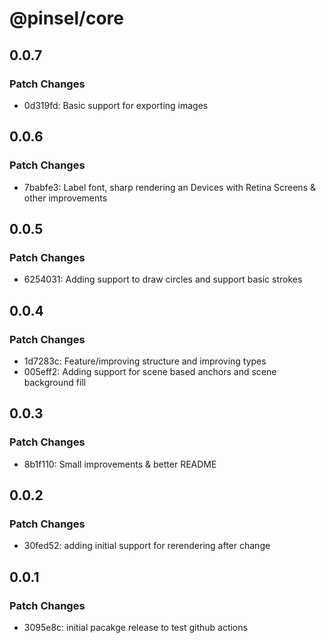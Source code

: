 # @pinsel/core

## 0.0.7

### Patch Changes

- 0d319fd: Basic support for exporting images

## 0.0.6

### Patch Changes

- 7babfe3: Label font, sharp rendering an Devices with Retina Screens & other improvements

## 0.0.5

### Patch Changes

- 6254031: Adding support to draw circles and support basic strokes

## 0.0.4

### Patch Changes

- 1d7283c: Feature/improving structure and improving types
- 005eff2: Adding support for scene based anchors and scene background fill

## 0.0.3

### Patch Changes

- 8b1f110: Small improvements & better README

## 0.0.2

### Patch Changes

- 30fed52: adding initial support for rerendering after change

## 0.0.1

### Patch Changes

- 3095e8c: initial pacakge release to test github actions
